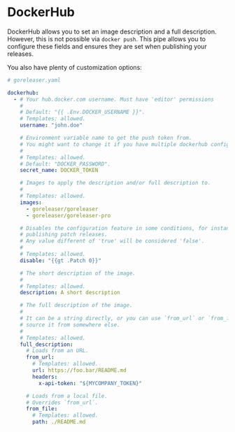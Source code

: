 # DockerHub

<!-- md:pro -->

DockerHub allows you to set an image description and a full description.
However, this is not possible via `docker push`.
This pipe allows you to configure these fields and ensures they are set when
publishing your releases.

You also have plenty of customization options:

```yaml
# goreleaser.yaml

dockerhub:
  - # Your hub.docker.com username. Must have 'editor' permissions
    #
    # Default: "{{ .Env.DOCKER_USERNAME }}".
    # Templates: allowed.
    username: "john.doe"

    # Environment variable name to get the push token from.
    # You might want to change it if you have multiple dockerhub configurations.
    #
    # Templates: allowed.
    # Default: "DOCKER_PASSWORD".
    secret_name: DOCKER_TOKEN

    # Images to apply the description and/or full description to.
    #
    # Templates: allowed.
    images:
      - goreleaser/goreleaser
      - goreleaser/goreleaser-pro

    # Disables the configuration feature in some conditions, for instance, when
    # publishing patch releases.
    # Any value different of 'true' will be considered 'false'.
    #
    # Templates: allowed.
    disable: "{{gt .Patch 0}}"

    # The short description of the image.
    #
    # Templates: allowed.
    description: A short description

    # The full description of the image.
    #
    # It can be a string directly, or you can use `from_url` or `from_file` to
    # source it from somewhere else.
    #
    # Templates: allowed.
    full_description:
      # Loads from an URL.
      from_url:
        # Templates: allowed.
        url: https://foo.bar/README.md
        headers:
          x-api-token: "${MYCOMPANY_TOKEN}"

      # Loads from a local file.
      # Overrides `from_url`.
      from_file:
        # Templates: allowed.
        path: ./README.md
```

<!-- md:templates -->
